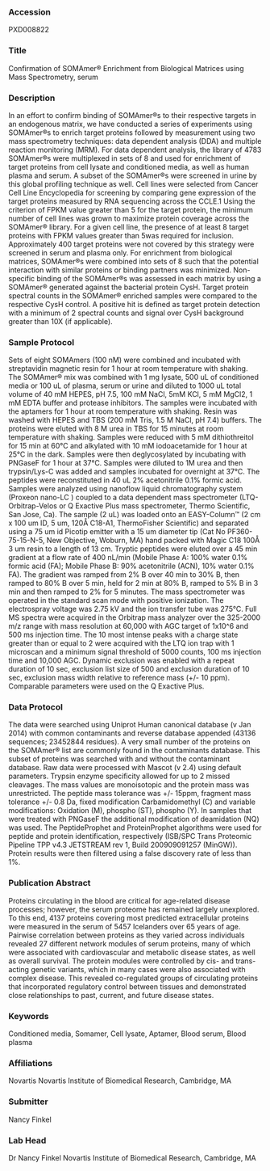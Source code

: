 ### Accession
PXD008822

### Title
Confirmation of SOMAmer® Enrichment from Biological Matrices using Mass Spectrometry, serum

### Description
In an effort to confirm binding of SOMAmer®s to their respective targets in an endogenous matrix, we have conducted a series of experiments using SOMAmer®s to enrich target proteins followed by measurement using two mass spectrometry techniques:  data dependent analysis (DDA) and multiple reaction monitoring (MRM). For data dependent analysis, the library of 4783 SOMAmer®s were multiplexed in sets of 8 and used for enrichment of target proteins from cell lysate and conditioned media, as well as human plasma and serum.  A subset of the SOMAmer®s were screened in urine by this global profiling technique as well.  Cell lines were selected from Cancer Cell Line Encyclopedia for screening by comparing gene expression of the target proteins measured by RNA sequencing across the CCLE.1  Using the criterion of FPKM value greater than 5 for the target protein, the minimum number of cell lines was grown to maximize protein coverage across the SOMAmer® library.  For a given cell line, the presence of at least 8 target proteins with FPKM values greater than 5was required for inclusion.  Approximately 400 target proteins were not covered by this strategy were screened in serum and plasma only.  For enrichment from biological matrices, SOMAmer®s were combined into sets of 8 such that the potential interaction with similar proteins or binding partners was minimized.  Non-specific binding of the SOMAmer®s was assessed in each matrix by using a SOMAmer® generated against the bacterial protein CysH.  Target protein spectral counts in the SOMAmer® enriched samples were compared to the respective CysH control.  A positive hit is defined as target protein detection with a minimum of 2 spectral counts and signal over CysH background greater than 10X (if applicable).

### Sample Protocol
Sets of eight SOMAmers (100 nM) were combined and incubated with streptavidin magnetic resin for 1 hour at room temperature with shaking.  The SOMAmer® mix was combined with 1 mg lysate, 500 uL of conditioned media or 100 uL of plasma, serum or urine and diluted to 1000 uL total volume of 40 mM HEPES, pH 7.5, 100 mM NaCl, 5mM KCl, 5 mM MgCl2, 1 mM EDTA buffer and protease inhibitors.   The samples were incubated with the aptamers for 1 hour at room temperature with shaking.  Resin was washed with HEPES and TBS (200 mM Tris, 1.5 M NaCl, pH 7.4) buffers.  The proteins were eluted with 8 M urea in TBS for 15 minutes at room temperature with shaking.  Samples were reduced with 5 mM dithiothreitol for 15 min at 60°C and alkylated with 10 mM iodoacetamide for 1 hour at 25°C in the dark.  Samples were then deglycosylated by incubating with PNGaseF for 1 hour at 37°C.  Samples were diluted to 1M urea and then trypsin/Lys-C was added and samples incubated for overnight at 37°C.  The peptides were reconstituted in 40 uL 2% acetonitrile 0.1% formic acid.  Samples were analyzed using  nanoflow liquid chromatography system (Proxeon nano-LC ) coupled to a data dependent mass spectrometer (LTQ-Orbitrap-Velos or Q Exactive Plus mass spectrometer, Thermo Scientific, San Jose, Ca).   The sample (2 uL) was loaded onto an EASY-Column™ (2 cm x 100 um ID, 5 um, 120Å C18-A1, ThermoFisher Scientific) and separated using a 75 um id Picotip emitter with a 15 um diameter tip (Cat No PF360-75-15-N-5, New Objective, Woburn, MA) hand packed with Magic C18 100Å 3 um resin to a length of 13 cm.  Tryptic peptides were eluted over a 45 min gradient at a flow rate of 400 nL/min (Mobile Phase A:  100% water 0.1% formic acid (FA); Mobile Phase B: 90% acetonitrile (ACN), 10% water 0.1% FA).  The gradient was ramped from 2% B over 40 min to 30% B, then ramped to 80% B over 5 min, held for 2 min at 80% B, ramped to 5% B in 3 min and then ramped to 2% for 5 minutes.  The mass spectrometer was operated in the standard scan mode with positive ionization.  The electrospray voltage was 2.75 kV and the ion transfer tube was 275°C.  Full MS spectra were acquired in the Orbitrap mass analyzer over the 325-2000 m/z range with mass resolution at 60,000 with AGC target of 1x10^6 and 500 ms injection time.  The 10 most intense peaks with a charge state greater than or equal to 2 were acquired with the LTQ ion trap with 1 microscan and a minimum signal threshold of 5000 counts, 100 ms injection time and 10,000 AGC.  Dynamic exclusion was enabled with a repeat duration of 10 sec, exclusion list size of 500 and exclusion duration of 10 sec, exclusion mass width relative to reference mass (+/- 10 ppm).  Comparable parameters were used on the Q Exactive Plus.

### Data Protocol
The data were searched using Uniprot Human canonical database (v Jan 2014) with common contaminants and reverse database appended (43136 sequences; 23452844 residues).  A very small number of the proteins on the SOMAmer® list are commonly found in the contaminants database.  This subset of proteins was searched with and without the contaminant database.  Raw data were processed with Mascot (v 2.4) using default parameters.  Trypsin enzyme specificity allowed for up to 2 missed cleavages.  The mass values are monoisotopic and the protein mass was unrestricted.  The peptide mass tolerance was +/- 15ppm, fragment mass tolerance +/- 0.8 Da, fixed modification Carbamidomethyl (C) and variable modifications: Oxidation (M), phospho (ST), phospho (Y).  In samples that were treated with PNGaseF the additional modification of deamidation (NQ) was used.  The PeptideProphet and ProteinProphet algorithms were used for peptide and protein identification, respectively (ISB/SPC Trans Proteomic Pipeline TPP v4.3 JETSTREAM rev 1, Build 200909091257 (MinGW)).  Protein results were then filtered using a false discovery rate of less than 1%.

### Publication Abstract
Proteins circulating in the blood are critical for age-related disease processes; however, the serum proteome has remained largely unexplored. To this end, 4137 proteins covering most predicted extracellular proteins were measured in the serum of 5457 Icelanders over 65 years of age. Pairwise correlation between proteins as they varied across individuals revealed 27 different network modules of serum proteins, many of which were associated with cardiovascular and metabolic disease states, as well as overall survival. The protein modules were controlled by cis- and trans-acting genetic variants, which in many cases were also associated with complex disease. This revealed co-regulated groups of circulating proteins that incorporated regulatory control between tissues and demonstrated close relationships to past, current, and future disease states.

### Keywords
Conditioned media, Somamer, Cell lysate, Aptamer, Blood serum, Blood plasma

### Affiliations
Novartis
Novartis Institute of Biomedical Research, Cambridge, MA

### Submitter
Nancy Finkel

### Lab Head
Dr Nancy Finkel
Novartis Institute of Biomedical Research, Cambridge, MA


